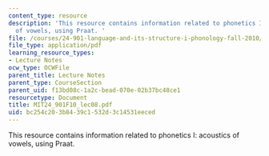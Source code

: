 ```yaml
---
content_type: resource
description: 'This resource contains information related to phonetics I: acoustics
  of vowels, using Praat. '
file: /courses/24-901-language-and-its-structure-i-phonology-fall-2010/bc254c203b8439c1532d3c14531eeced_MIT24_901F10_lec08.pdf
file_type: application/pdf
learning_resource_types:
- Lecture Notes
ocw_type: OCWFile
parent_title: Lecture Notes
parent_type: CourseSection
parent_uid: f13bd08c-1a2c-bead-070e-02b37bc48ce1
resourcetype: Document
title: MIT24_901F10_lec08.pdf
uid: bc254c20-3b84-39c1-532d-3c14531eeced
---
```

This resource contains information related to phonetics I: acoustics of vowels, using Praat. 

